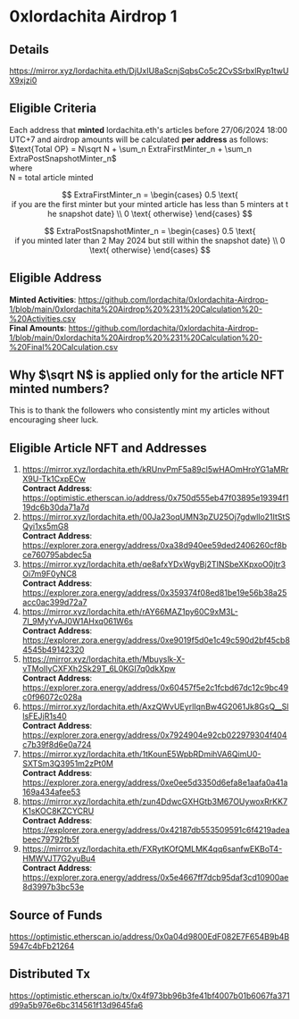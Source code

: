 # 0xlordachita Airdrop 1

## Details
https://mirror.xyz/lordachita.eth/DjUxIU8aScnjSqbsCo5c2CvSSrbxlRyp1twUX9xjzi0

## Eligible Criteria
Each address that **minted** lordachita.eth's articles before 27/06/2024 18:00 UTC+7 and airdrop amounts will be calculated **per address** as follows:  </br>
$\text{Total OP} = N\sqrt N + \sum_n ExtraFirstMinter_n + \sum_n ExtraPostSnapshotMinter_n$ </br>
where </br>
N = total article minted </br>


$$ ExtraFirstMinter_n = \begin{cases}
0.5 \text{ if you are the first minter but your minted article has less than 5 minters at the snapshot date} \\
0 \text{ otherwise}
\end{cases} $$

$$ ExtraPostSnapshotMinter_n = \begin{cases}
0.5 \text{ if you minted later than 2 May 2024 but still within the snapshot date} \\
0 \text{ otherwise}
\end{cases} $$

## Eligible Address
**Minted Activities**: https://github.com/lordachita/0xlordachita-Airdrop-1/blob/main/0xlordachita%20Airdrop%20%231%20Calculation%20-%20Activities.csv </br>
**Final Amounts**: https://github.com/lordachita/0xlordachita-Airdrop-1/blob/main/0xlordachita%20Airdrop%20%231%20Calculation%20-%20Final%20Calculation.csv 

## Why $\sqrt N$ is applied only for the article NFT minted numbers?
This is to thank the followers who consistently mint my articles without encouraging sheer luck.

## Eligible Article NFT and Addresses
1. https://mirror.xyz/lordachita.eth/kRUnvPmF5a89cl5wHAOmHroYG1aMRrX9U-Tk1CxpECw </br>
   **Contract Address**: https://optimistic.etherscan.io/address/0x750d555eb47f03895e19394f119dc6b30da71a7d
2. https://mirror.xyz/lordachita.eth/00Ja23oqUMN3pZU25Oj7gdwllo21ItStSQyi1xs5mG8 </br> 
   **Contract Address**: https://explorer.zora.energy/address/0xa38d940ee59ded2406260cf8bce760795abdec5a
3. https://mirror.xyz/lordachita.eth/qe8afxYDxWgyBj2TINSbeXKpxoO0jtr3Oi7m9F0yNC8 </br>
   **Contract Address**: https://explorer.zora.energy/address/0x359374f08ed81be19e56b38a25acc0ac399d72a7
4. https://mirror.xyz/lordachita.eth/rAY66MAZ1py60C9xM3L-7I_9MyYvAJ0W1AHxq061W6s </br>
   **Contract Address**: https://explorer.zora.energy/address/0xe9019f5d0e1c49c590d2bf45cb84545b49142320
5. https://mirror.xyz/lordachita.eth/Mbuyslk-X-vTMoIIyCXFXh2Sk29T_6L0KGI7q0dkXpw </br>
   **Contract Address**: https://explorer.zora.energy/address/0x60457f5e2c1fcbd67dc12c9bc49c0f96072c028a
6. https://mirror.xyz/lordachita.eth/AxzQWvUEyrlIqnBw4G2061Jk8GsQ__SllsFEJjR1s40 </br>
   **Contract Address**: https://explorer.zora.energy/address/0x7924904e92cb022979304f404c7b39f8d6e0a724
7. https://mirror.xyz/lordachita.eth/1tKounE5WpbRDmihVA6QimU0-SXTSm3Q3951m2zPt0M </br>
   **Contract Address**: https://explorer.zora.energy/address/0xe0ee5d3350d6efa8e1aafa0a41a169a434afee53
8. https://mirror.xyz/lordachita.eth/zun4DdwcGXHGtb3M67OUywoxRrKK7K1sKOC8KZCYCRU </br>
    **Contract Address**: https://explorer.zora.energy/address/0x42187db553509591c6f4219adeabeec79792fb5f
9. https://mirror.xyz/lordachita.eth/FXRytKOfQMLMK4qq6sanfwEKBoT4-HMWVJT7G2yuBu4 </br>
    **Contract Address**: https://explorer.zora.energy/address/0x5e4667ff7dcb95daf3cd10900ae8d3997b3bc53e

## Source of Funds 
https://optimistic.etherscan.io/address/0x0a04d9800EdF082E7F654B9b4B5947c4bFb21264

## Distributed Tx
https://optimistic.etherscan.io/tx/0x4f973bb96b3fe41bf4007b01b6067fa371d99a5b976e6bc314561f13d9645fa6
